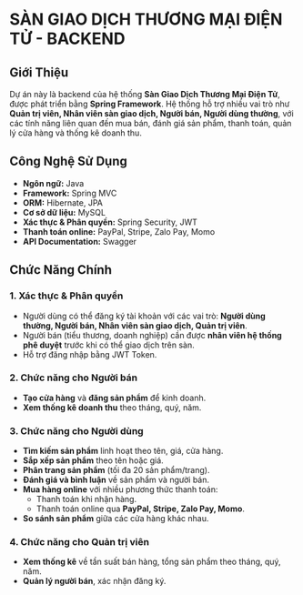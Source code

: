 # SÀN GIAO DỊCH THƯƠNG MẠI ĐIỆN TỬ - BACKEND

## Giới Thiệu
Dự án này là backend của hệ thống **Sàn Giao Dịch Thương Mại Điện Tử**, được phát triển bằng **Spring Framework**. Hệ thống hỗ trợ nhiều vai trò như **Quản trị viên, Nhân viên sàn giao dịch, Người bán, Người dùng thường**, với các tính năng liên quan đến mua bán, đánh giá sản phẩm, thanh toán, quản lý cửa hàng và thống kê doanh thu.

## Công Nghệ Sử Dụng
- **Ngôn ngữ:** Java
- **Framework:** Spring MVC
- **ORM:** Hibernate, JPA
- **Cơ sở dữ liệu:** MySQL
- **Xác thực & Phân quyền:** Spring Security, JWT
- **Thanh toán online:** PayPal, Stripe, Zalo Pay, Momo
- **API Documentation:** Swagger

## Chức Năng Chính
### 1. Xác thực & Phân quyền
- Người dùng có thể đăng ký tài khoản với các vai trò: **Người dùng thường, Người bán, Nhân viên sàn giao dịch, Quản trị viên**.
- Người bán (tiểu thương, doanh nghiệp) cần được **nhân viên hệ thống phê duyệt** trước khi có thể giao dịch trên sàn.
- Hỗ trợ đăng nhập bằng JWT Token.

### 2. Chức năng cho Người bán
- **Tạo cửa hàng** và **đăng sản phẩm** để kinh doanh.
- **Xem thống kê doanh thu** theo tháng, quý, năm.

### 3. Chức năng cho Người dùng
- **Tìm kiếm sản phẩm** linh hoạt theo tên, giá, cửa hàng.
- **Sắp xếp sản phẩm** theo tên hoặc giá.
- **Phân trang sản phẩm** (tối đa 20 sản phẩm/trang).
- **Đánh giá và bình luận** về sản phẩm và người bán.
- **Mua hàng online** với nhiều phương thức thanh toán:
  - Thanh toán khi nhận hàng.
  - Thanh toán online qua **PayPal, Stripe, Zalo Pay, Momo**.
- **So sánh sản phẩm** giữa các cửa hàng khác nhau.

### 4. Chức năng cho Quản trị viên
- **Xem thống kê** về tần suất bán hàng, tổng sản phẩm theo tháng, quý, năm.
- **Quản lý người bán**, xác nhận đăng ký.

